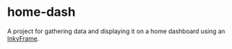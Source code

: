 # home-dash

A project for gathering data and displaying it on a home dashboard using an [InkyFrame](https://pimoroni.com/inkyframe).


